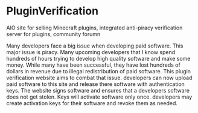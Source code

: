 # PluginVerification
AIO site for selling Minecraft plugins, integrated anti-piracy verification server for plugins, community forumn 

Many developers face a big issue when developing paid software. This major issue is piracy. Many upcoming developers that I know spend hundreds of hours
trying to develop high quality software and make some money. While many have been successful, they have lost hundreds of dollars in revenue
due to illegal redistribution of paid software. This plugin verification website aims to combat that issue. developers can now upload paid
software to this site and release there software with authentication keys. The website signs software and ensures that a developers software does not
get stolen. Keys will activate software only once. developers may create activation keys for their software and revoke them as needed. 
